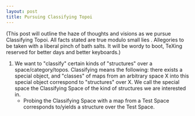 ```yaml
---
layout: post
title: Pursuing Classifying Topoi
--- 
```


<script type="text/javascript" src="https://cdn.mathjax.org/mathjax/latest/MathJax.js?config=TeX-AMS-MML_HTMLorMML"></script>

(This post will outline the haze of thoughts and visions as we pursue Classifying Topoi. All facts stated are true modulo small lies . Allegories to be taken with a liberal pinch of bath salts. It will be wordy to boot, TeXing reserved for better days and better keyboards.)

1. We want to "classify" certain kinds of "structures" over a space/category/topos. Classifying means the following: there exists a special object, and "classes" of maps from an arbitrary space X into this special object correspond to "structures" over X. We call the special space the Classifying Space of the kind of structures we are interested in.
    + Probing the Classifying Space with a map from a Test Space corresponds to/yields a structure over the Test Space. 
